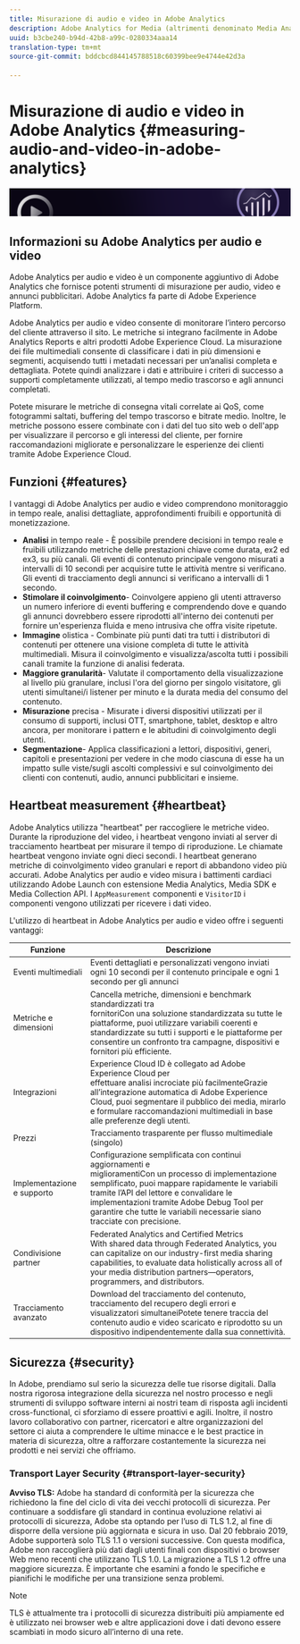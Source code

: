 ```yaml
---
title: Misurazione di audio e video in Adobe Analytics
description: Adobe Analytics for Media (altrimenti denominato Media Analytics) fornisce ai clienti una misurazione affidabile dei file multimediali per contenuto, audio e annunci pubblicitari.
uuid: b3cbe240-b94d-42b8-a99c-0280334aaa14
translation-type: tm+mt
source-git-commit: bddcbcd844145788518c60399bee9e4744e42d3a

---
```



# Misurazione di audio e video in Adobe Analytics {#measuring-audio-and-video-in-adobe-analytics}

![Banner](./assets/media_analytics_banner.png)

## Informazioni su Adobe Analytics per audio e video

Adobe Analytics per audio e video è un componente aggiuntivo di Adobe Analytics che fornisce potenti strumenti di misurazione per audio, video e annunci pubblicitari. Adobe Analytics fa parte di Adobe Experience Platform.

Adobe Analytics per audio e video consente di monitorare l’intero percorso del cliente attraverso il sito. Le metriche si integrano facilmente in Adobe Analytics Reports e altri prodotti Adobe Experience Cloud. La misurazione dei file multimediali consente di classificare i dati in più dimensioni e segmenti, acquisendo tutti i metadati necessari per un’analisi completa e dettagliata. Potete quindi analizzare i dati e attribuire i criteri di successo a supporti completamente utilizzati, al tempo medio trascorso e agli annunci completati.

Potete misurare le metriche di consegna vitali correlate ai QoS, come fotogrammi saltati, buffering del tempo trascorso e bitrate medio. Inoltre, le metriche possono essere combinate con i dati del tuo sito web o dell&#39;app per visualizzare il percorso e gli interessi del cliente, per fornire raccomandazioni migliorate e personalizzare le esperienze dei clienti tramite Adobe Experience Cloud.

## Funzioni {#features}

I vantaggi di Adobe Analytics per audio e video comprendono monitoraggio in tempo reale, analisi dettagliate, approfondimenti fruibili e opportunità di monetizzazione.
* **Analisi** in tempo reale - È possibile prendere decisioni in tempo reale e fruibili utilizzando metriche delle prestazioni chiave come durata, ex2 ed ex3, su più canali. Gli eventi di contenuto principale vengono misurati a intervalli di 10 secondi per acquisire tutte le attività mentre si verificano. Gli eventi di tracciamento degli annunci si verificano a intervalli di 1 secondo.
* **Stimolare il coinvolgimento**- Coinvolgere appieno gli utenti attraverso un numero inferiore di eventi buffering e comprendendo dove e quando gli annunci dovrebbero essere riprodotti all&#39;interno dei contenuti per fornire un&#39;esperienza fluida e meno intrusiva che offra visite ripetute.
* **Immagine** olistica - Combinate più punti dati tra tutti i distributori di contenuti per ottenere una visione completa di tutte le attività multimediali. Misura il coinvolgimento e visualizza/ascolta tutti i possibili canali tramite la funzione di analisi federata.
* **Maggiore granularità**- Valutate il comportamento della visualizzazione al livello più granulare, inclusi l&#39;ora del giorno per singolo visitatore, gli utenti simultanei/i listener per minuto e la durata media del consumo del contenuto.
* **Misurazione** precisa - Misurate i diversi dispositivi utilizzati per il consumo di supporti, inclusi OTT, smartphone, tablet, desktop e altro ancora, per monitorare i pattern e le abitudini di coinvolgimento degli utenti.
* **Segmentazione**- Applica classificazioni a lettori, dispositivi, generi, capitoli e presentazioni per vedere in che modo ciascuna di esse ha un impatto sulle viste/sugli ascolti complessivi e sul coinvolgimento dei clienti con contenuti, audio, annunci pubblicitari e insieme.

## Heartbeat measurement {#heartbeat}

Adobe Analytics utilizza &quot;heartbeat&quot; per raccogliere le metriche video. Durante la riproduzione del video, i heartbeat vengono inviati al server di tracciamento heartbeat per misurare il tempo di riproduzione. Le chiamate heartbeat vengono inviate ogni dieci secondi. I heartbeat generano metriche di coinvolgimento video granulari e report di abbandono video più accurati. Adobe Analytics per audio e video misura i battimenti cardiaci utilizzando Adobe Launch con estensione Media Analytics, Media SDK e Media Collection API. I `AppMeasurement` componenti e `VisitorID` i componenti vengono utilizzati per ricevere i dati video.

L&#39;utilizzo di heartbeat in Adobe Analytics per audio e video offre i seguenti vantaggi:

| Funzione | Descrizione |
|----------------------------|-----------------------------------------------------------------------------------------------------------------------------------------------------------------------------------------------------------------------------------------------------------------------------------------------|
| Eventi multimediali | Eventi dettagliati e personalizzati vengono inviati ogni 10 secondi per il contenuto principale e ogni 1 secondo per gli annunci |
| Metriche e dimensioni | Cancella metriche, dimensioni e benchmark standardizzati tra<br>fornitoriCon una soluzione standardizzata su tutte le piattaforme, puoi utilizzare variabili coerenti e standardizzate su tutti i supporti e le piattaforme per consentire un confronto tra campagne, dispositivi e fornitori più efficiente. |
| Integrazioni | Experience Cloud ID è collegato ad Adobe Experience Cloud per<br>effettuare analisi incrociate più facilmenteGrazie all’integrazione automatica di Adobe Experience Cloud, puoi segmentare il pubblico dei media, mirarlo e formulare raccomandazioni multimediali in base alle preferenze degli utenti. |
| Prezzi | Tracciamento trasparente per flusso multimediale (singolo) |
| Implementazione e supporto | Configurazione semplificata con continui aggiornamenti e<br>miglioramentiCon un processo di implementazione semplificato, puoi mappare rapidamente le variabili tramite l’API del lettore e convalidare le implementazioni tramite Adobe Debug Tool per garantire che tutte le variabili necessarie siano tracciate con precisione. |
| Condivisione partner | Federated Analytics and Certified Metrics<br>With shared data through Federated Analytics, you can capitalize on our industry-first media sharing capabilities, to evaluate data holistically across all of your media distribution partners—operators, programmers, and distributors. |
| Tracciamento avanzato | Download del tracciamento del contenuto, tracciamento del recupero degli errori e<br>visualizzatori simultaneiPotete tenere traccia del contenuto audio e video scaricato e riprodotto su un dispositivo indipendentemente dalla sua connettività. |



## Sicurezza {#security}

In Adobe, prendiamo sul serio la sicurezza delle tue risorse digitali. Dalla nostra rigorosa integrazione della sicurezza nel nostro processo e negli strumenti di sviluppo software interni ai nostri team di risposta agli incidenti cross-functional, ci sforziamo di essere proattivi e agili. Inoltre, il nostro lavoro collaborativo con partner, ricercatori e altre organizzazioni del settore ci aiuta a comprendere le ultime minacce e le best practice in materia di sicurezza, oltre a rafforzare costantemente la sicurezza nei prodotti e nei servizi che offriamo.


### Transport Layer Security {#transport-layer-security}

**Avviso TLS:** Adobe ha standard di conformità per la sicurezza che richiedono la fine del ciclo di vita dei vecchi protocolli di sicurezza. Per continuare a soddisfare gli standard in continua evoluzione relativi ai protocolli di sicurezza, Adobe sta optando per l’uso di TLS 1.2, al fine di disporre della versione più aggiornata e sicura in uso. Dal 20 febbraio 2019, Adobe supporterà solo TLS 1.1 o versioni successive. Con questa modifica, Adobe non raccoglierà più dati dagli utenti finali con dispositivi o browser Web meno recenti che utilizzano TLS 1.0. La migrazione a TLS 1.2 offre una maggiore sicurezza. È importante che esamini a fondo le specifiche e pianifichi le modifiche per una transizione senza problemi.

>[!NOTE]
>
>TLS è attualmente tra i protocolli di sicurezza distribuiti più ampiamente ed è utilizzato nei browser web e altre applicazioni dove i dati devono essere scambiati in modo sicuro all’interno di una rete.
